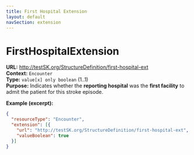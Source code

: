 ```yaml
---
title: First Hospital Extension
layout: default
navSection: extension
---
```


# FirstHospitalExtension

**URL:** http://testSK.org/StructureDefinition/first-hospital-ext  
**Context:** `Encounter`  
**Type:** `value[x] only boolean` (1..1)  
**Purpose:** Indicates whether the **reporting hospital** was the **first facility** to admit the patient for this stroke episode.

**Example (excerpt):**
```json
{
  "resourceType": "Encounter",
  "extension": [{
    "url": "http://testSK.org/StructureDefinition/first-hospital-ext",
    "valueBoolean": true
  }]
}
